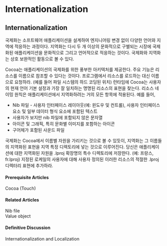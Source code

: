 # Internationalization



## Internationalization

국제화는 소프트웨어 애플리케이션을 설계하여 엔지니어링 변경 없이 다양한 언어와 지역에 적응하는 과정이다. 지역화는 다시 두 개 이상의 문화적으로 구별되는 시장에 국제화된 애플리케이션을 문화적으로 그리고 언어적으로 적응하는 것이다. 국제화와 지역화는 상호 보완적인 활동으로 볼 수 있다.

Cocoa는 애플리케이션의 국제화를 위한 풍부한 아키텍처를 제공한다. 주요 기능은 리소스를 이름으로 참조할 수 있다는 것이다. 프로그램에서 리소스를 로드하는 대신 이름으로 요청하라. \(예를 들어 파일 시스템의 하드 코딩된 위치\) 런타임에 Cocoa는 사용자의 현재 언어 기본 설정과 가장 잘 일치하는 명명된 리소스의 표현을 찾는다. 리소스 네이밍 원칙은 애플리케이션에서 지역화하려는 거의 모든 항목에 적용된다. 예를 들어,

* Nib 파일 - 사용자 인터페이스 레이아웃\(예: 윈도우 및 컨트롤\), 사용자 인터페이스 요소 및 일부 데이터 형식 요소에 포함된 텍스트
* 사용자가 보지만 nib 파일에 포함되지 않은 문자열
* 아이콘 및 그래픽, 특히 문화별 이미지를 포함하는 아이콘
* 구어체가 포함된 사운드 파일

국제화는 Cocoa에서 이름별 자원을 가리키는 것으로 볼 수 있듯이, 지역화는 그 이름들의 지역화된 표현을 지역 특정 디렉토리에 넣는 것으로 이루어진다. 당신은 애플리케이션에 대한 지역화된 자원을 .lproj 확장명의 특수 디렉토리에 저장한다. \(예: 프랑스, fr.lproj\) 지정된 로케일의 사용자에 대해 사용자 정의된 이러한 리소스의 적절한 .lproj 디렉터리 표현에 추가하라.

#### Prerequisite Articles

Cocoa \(Touch\)

#### Related Articles

Nib file  
Value object

#### Definitive Discussion

Internationalization and Localization

